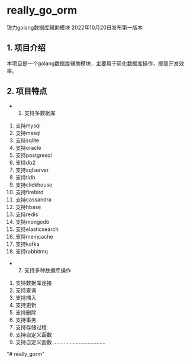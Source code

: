 # really_go_orm
锐力golang数据库辅助模块
2022年10月20日发布第一版本
## 1. 项目介绍
本项目是一个golang数据库辅助模块，主要用于简化数据库操作，提高开发效率。
## 2. 项目特点
- 1. 支持多数据库
1. 支持mysql
2. 支持mssql
3. 支持sqlite
4. 支持oracle
5. 支持postgresql
6. 支持db2
7. 支持sqlserver
8. 支持tidb
9. 支持clickhouse
10. 支持firebird
11. 支持cassandra
12. 支持hbase
13. 支持redis
14. 支持mongodb
15. 支持elasticsearch
16. 支持memcache
17. 支持kafka
18. 支持rabbitmq
 
- 2. 支持多种数据库操作
1. 支持数据库连接
2. 支持查询
3. 支持插入
4. 支持更新
5. 支持删除
6. 支持事务
7. 支持存储过程
8. 支持自定义函数
9. 支持自定义函数
...................................

"# really_gorm" 
